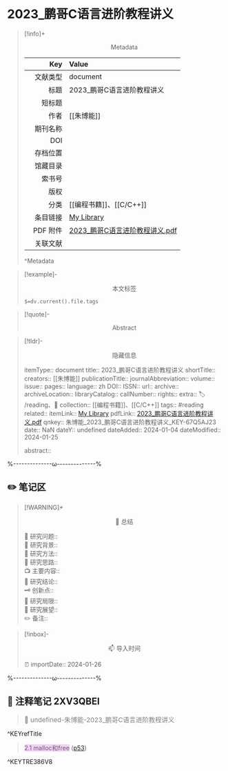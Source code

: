 # 2023_鹏哥C语言进阶教程讲义
> [!info]+ <center>Metadata</center>
> 
> |<div style="width: 5em">Key</div>|Value|
> |--:|:--|
> |文献类型|document|
> |标题|2023_鹏哥C语言进阶教程讲义|
> |短标题||
> |作者|[[朱博能]]|
> |期刊名称||
> |DOI||
> |存档位置||
> |馆藏目录||
> |索书号||
> |版权||
> |分类|[[编程书籍]]、[[C/C++]]|
> |条目链接|[My Library](zotero://select/library/items/67Q5AJ23)|
> |PDF 附件|[2023_鹏哥C语言进阶教程讲义.pdf](zotero://open-pdf/library/items/2XV3QBEI)|
> |关联文献||
> ^Metadata

> [!example]- <center>本文标签</center>
> 
> `$=dv.current().file.tags`

> [!quote]- <center>Abstract</center>
> 
> 

> [!tldr]- <center>隐藏信息</center>
> 
> itemType:: document
> title:: 2023_鹏哥C语言进阶教程讲义
> shortTitle:: 
> creators:: [[朱博能]]
> publicationTitle:: 
> journalAbbreviation:: 
> volume:: 
> issue:: 
> pages:: 
> language:: zh
> DOI:: 
> ISSN:: 
> url:: 
> archive:: 
> archiveLocation:: 
> libraryCatalog:: 
> callNumber:: 
> rights:: 
> extra:: 🏷️ /reading、📒
> collection:: [[编程书籍]]、[[C/C++]]
> tags:: #reading 
> related:: 
> itemLink:: [My Library](zotero://select/library/items/67Q5AJ23)
> pdfLink:: [2023_鹏哥C语言进阶教程讲义.pdf](zotero://open-pdf/library/items/2XV3QBEI)
> qnkey:: 朱博能_2023_鹏哥C语言进阶教程讲义_KEY-67Q5AJ23
> date:: NaN
> dateY:: undefined
> dateAdded:: 2024-01-04
> dateModified:: 2024-01-25
> 
> abstract:: 


%--------------ω--------------%

## ✏️ 笔记区

> [!WARNING]+ <center>🐣 总结</center>  
>
>🎯 研究问题::  
>🔎 研究背景::  
>🚀 研究方法::  
>🐔 研究思路::  
>📺 主要内容::  
>🎉 研究结论::  
>🗝️ 创新点::  
>💩 研究局限::  
>🐾 研究展望::  
>✏️ 备注::  

> [!inbox]- <center>📫 导入时间</center>
>
> ⏰ importDate:: 2024-01-26

%--------------ω--------------%

## 📝 注释笔记 2XV3QBEI

> <span style="font-size: 15px;color: gray">📍 undefined-朱博能-2023_鹏哥C语言进阶教程讲义</span>

^KEYrefTitle

> <span class="highlight" style="background-color: #e56eee50">2.1 malloc和free</span> ([p53](zotero://open-pdf/library/items/2XV3QBEI?page=53&annotation=TRE386V8))

^KEYTRE386V8

